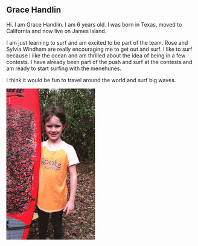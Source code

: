 ## Grace Handlin

Hi. I am Grace Handlin.
I am 6 years old.
I was born in Texas, moved to California and now live on James island.


I am just learning to surf and am excited to be part of the team.
Rose and Sylvia Windham are really encouraging me to get out and surf.
I like to surf because I like the ocean and am thrilled about the idea
of being in a few contests.  I have already been part of the push and
surf at the contests and am ready to start surfing with the menehunes.

I think it would be fun to travel around the world and surf big waves.


![Grace Handlin](/images/graceboard.png)
